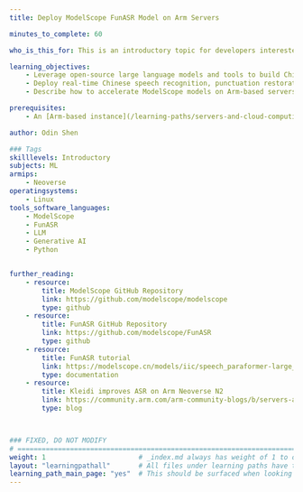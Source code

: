 ```yaml
---
title: Deploy ModelScope FunASR Model on Arm Servers

minutes_to_complete: 60

who_is_this_for: This is an introductory topic for developers interested in learning how to deploy the ModelScope FunASR Chinese Automatic Speech Recognition (ASR) model on Arm-based servers.

learning_objectives:
    - Leverage open-source large language models and tools to build Chinese ASR applications.
    - Deploy real-time Chinese speech recognition, punctuation restoration, and sentiment analysis using FunASR.
    - Describe how to accelerate ModelScope models on Arm-based servers for enhanced performance and efficiency.

prerequisites:
    - An [Arm-based instance](/learning-paths/servers-and-cloud-computing/csp/) from a cloud service provider, or a local Arm Linux computer with at least 8 CPUs and 16GB of RAM.

author: Odin Shen

### Tags
skilllevels: Introductory
subjects: ML
armips:
    - Neoverse
operatingsystems:
    - Linux
tools_software_languages:
    - ModelScope
    - FunASR
    - LLM
    - Generative AI
    - Python


further_reading:
    - resource:
        title: ModelScope GitHub Repository
        link: https://github.com/modelscope/modelscope
        type: github
    - resource:
        title: FunASR GitHub Repository
        link: https://github.com/modelscope/FunASR
        type: github
    - resource:
        title: FunASR tutorial
        link: https://modelscope.cn/models/iic/speech_paraformer-large_asr_nat-zh-cn-16k-common-vocab8404-pytorch
        type: documentation
    - resource:
        title: Kleidi improves ASR on Arm Neoverse N2
        link: https://community.arm.com/arm-community-blogs/b/servers-and-cloud-computing-blog/posts/neoverse-n2-delivers-leading-price-performance-on-asr
        type: blog



### FIXED, DO NOT MODIFY
# ================================================================================
weight: 1                       # _index.md always has weight of 1 to order correctly
layout: "learningpathall"       # All files under learning paths have this same wrapper
learning_path_main_page: "yes"  # This should be surfaced when looking for related content. Only set for _index.md of learning path content.
---
```

